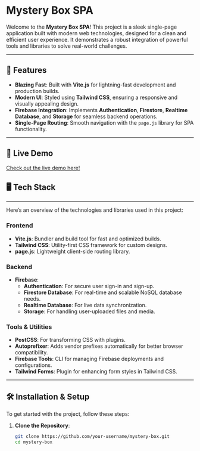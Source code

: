 # Mystery Box SPA

Welcome to the **Mystery Box SPA**! This project is a sleek single-page application built with modern web technologies, designed for a clean and efficient user experience. It demonstrates a robust integration of powerful tools and libraries to solve real-world challenges.

---

## 🚀 Features

- **Blazing Fast**: Built with **Vite.js** for lightning-fast development and production builds.
- **Modern UI**: Styled using **Tailwind CSS**, ensuring a responsive and visually appealing design.
- **Firebase Integration**: Implements **Authentication**, **Firestore**, **Realtime Database**, and **Storage** for seamless backend operations.
- **Single-Page Routing**: Smooth navigation with the `page.js` library for SPA functionality.

---

## 🎥 Live Demo

[Check out the live demo here!](https://mystery-box-project.web.app)
## 🖥️ Tech Stack

---

Here’s an overview of the technologies and libraries used in this project:

### Frontend
- **Vite.js**: Bundler and build tool for fast and optimized builds.
- **Tailwind CSS**: Utility-first CSS framework for custom designs.
- **page.js**: Lightweight client-side routing library.

### Backend
- **Firebase**:
  - **Authentication**: For secure user sign-in and sign-up.
  - **Firestore Database**: For real-time and scalable NoSQL database needs.
  - **Realtime Database**: For live data synchronization.
  - **Storage**: For handling user-uploaded files and media.

### Tools & Utilities
- **PostCSS**: For transforming CSS with plugins.
- **Autoprefixer**: Adds vendor prefixes automatically for better browser compatibility.
- **Firebase Tools**: CLI for managing Firebase deployments and configurations.
- **Tailwind Forms**: Plugin for enhancing form styles in Tailwind CSS.

---

## 🛠️ Installation & Setup

To get started with the project, follow these steps:

1. **Clone the Repository**:
   ```bash
   git clone https://github.com/your-username/mystery-box.git
   cd mystery-box
